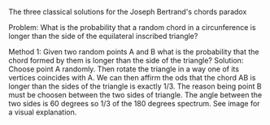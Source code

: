 The three classical solutions for the Joseph Bertrand's chords paradox

Problem: What is the probability that a random chord in a circunference is longer than the side of the equilateral inscribed triangle?

Method 1:
      Given two random points A and B what is the probability that the chord formed by them is longer than the side of the triangle?
      Solution: Choose point A randomly. Then rotate the triangle in a way one of its vertices coincides with A. We can then affirm the ods that the chord AB is longer than the sides of the triangle is exactly 1/3. The reason being point B must be choosen between the two sides of triangle. The angle between the two sides is 60 degrees so 1/3 of the 180 degrees spectrum. See image for a visual explanation.
<p align="center">
<img src="images/Paradox1.png/>
</p>
